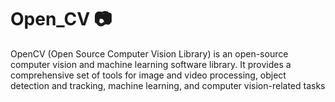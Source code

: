 # Open_CV 📷

OpenCV (Open Source Computer Vision Library) is an open-source computer vision and machine learning software library. It provides a comprehensive set of tools for image and video processing, object detection and tracking, machine learning, and computer vision-related tasks
